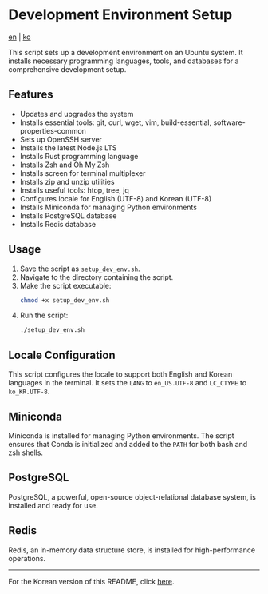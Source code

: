 # Development Environment Setup

[en](README.md) | [ko](README_ko.md)

This script sets up a development environment on an Ubuntu system. It installs necessary programming languages, tools, and databases for a comprehensive development setup.

## Features

- Updates and upgrades the system
- Installs essential tools: git, curl, wget, vim, build-essential, software-properties-common
- Sets up OpenSSH server
- Installs the latest Node.js LTS
- Installs Rust programming language
- Installs Zsh and Oh My Zsh
- Installs screen for terminal multiplexer
- Installs zip and unzip utilities
- Installs useful tools: htop, tree, jq
- Configures locale for English (UTF-8) and Korean (UTF-8)
- Installs Miniconda for managing Python environments
- Installs PostgreSQL database
- Installs Redis database

## Usage

1. Save the script as `setup_dev_env.sh`.
2. Navigate to the directory containing the script.
3. Make the script executable:
    ```sh
    chmod +x setup_dev_env.sh
    ```
4. Run the script:
    ```sh
    ./setup_dev_env.sh
    ```

## Locale Configuration

This script configures the locale to support both English and Korean languages in the terminal. It sets the `LANG` to `en_US.UTF-8` and `LC_CTYPE` to `ko_KR.UTF-8`.

## Miniconda

Miniconda is installed for managing Python environments. The script ensures that Conda is initialized and added to the `PATH` for both bash and zsh shells.

## PostgreSQL

PostgreSQL, a powerful, open-source object-relational database system, is installed and ready for use.

## Redis

Redis, an in-memory data structure store, is installed for high-performance operations.

---

For the Korean version of this README, click [here](README_ko.md).
